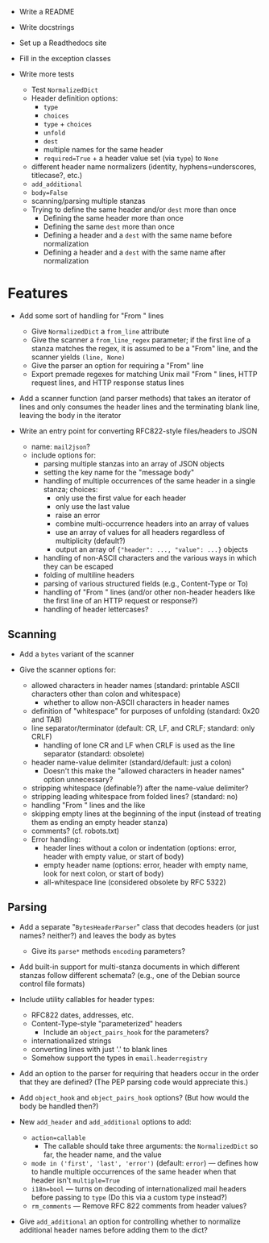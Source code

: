 - Write a README
- Write docstrings
- Set up a Readthedocs site
- Fill in the exception classes

- Write more tests
    - Test `NormalizedDict`
    - Header definition options:
        - `type`
        - `choices`
        - `type` + `choices`
        - `unfold`
        - `dest`
        - multiple names for the same header
        - `required=True` + a header value set (via `type`) to `None`
    - different header name normalizers (identity, hyphens=underscores,
      titlecase?, etc.)
    - `add_additional`
    - `body=False`
    - scanning/parsing multiple stanzas
    - Trying to define the same header and/or `dest` more than once
        - Defining the same header more than once
        - Defining the same `dest` more than once
        - Defining a header and a `dest` with the same name before normalization
        - Defining a header and a `dest` with the same name after normalization


Features
========
- Add some sort of handling for "From " lines
    - Give `NormalizedDict` a `from_line` attribute
    - Give the scanner a `from_line_regex` parameter; if the first line of a
      stanza matches the regex, it is assumed to be a "From" line, and the
      scanner yields `(line, None)`
    - Give the parser an option for requiring a "From" line
    - Export premade regexes for matching Unix mail "From " lines, HTTP
      request lines, and HTTP response status lines

- Add a scanner function (and parser methods) that takes an iterator of lines
  and only consumes the header lines and the terminating blank line, leaving
  the body in the iterator

- Write an entry point for converting RFC822-style files/headers to JSON
    - name: `mail2json`?
    - include options for:
        - parsing multiple stanzas into an array of JSON objects
        - setting the key name for the "message body"
        - handling of multiple occurrences of the same header in a single
          stanza; choices:
            - only use the first value for each header
            - only use the last value
            - raise an error
            - combine multi-occurrence headers into an array of values
            - use an array of values for all headers regardless of multiplicity
              (default?)
            - output an array of `{"header": ..., "value": ...}` objects
        - handling of non-ASCII characters and the various ways in which they
          can be escaped
        - folding of multiline headers
        - parsing of various structured fields (e.g., Content-Type or To)
        - handling of "From " lines (and/or other non-header headers like the
          first line of an HTTP request or response?)
        - handling of header lettercases?

Scanning
--------
- Add a `bytes` variant of the scanner

- Give the scanner options for:
    - allowed characters in header names (standard: printable ASCII characters
      other than colon and whitespace)
        - whether to allow non-ASCII characters in header names
    - definition of "whitespace" for purposes of unfolding (standard: 0x20 and
      TAB)
    - line separator/terminator (default: CR, LF, and CRLF; standard: only
      CRLF)
        - handling of lone CR and LF when CRLF is used as the line separator
          (standard: obsolete)
    - header name-value delimiter (standard/default: just a colon)
        - Doesn't this make the "allowed characters in header names" option
          unnecessary?
    - stripping whitespace (definable?) after the name-value delimiter?
    - stripping leading whitespace from folded lines? (standard: no)
    - handling "From " lines and the like
    - skipping empty lines at the beginning of the input (instead of treating
      them as ending an empty header stanza)
    - comments? (cf. robots.txt)
    - Error handling:
        - header lines without a colon or indentation (options: error, header
          with empty value, or start of body)
        - empty header name (options: error, header with empty name, look for
          next colon, or start of body)
        - all-whitespace line (considered obsolete by RFC 5322)

Parsing
-------
- Add a separate "`BytesHeaderParser`" class that decodes headers (or just
  names? neither?) and leaves the body as bytes
    - Give its `parse*` methods `encoding` parameters?

- Add built-in support for multi-stanza documents in which different stanzas
  follow different schemata? (e.g., one of the Debian source control file
  formats)

- Include utility callables for header types:
    - RFC822 dates, addresses, etc.
    - Content-Type-style "parameterized" headers
        - Include an `object_pairs_hook` for the parameters?
    - internationalized strings
    - converting lines with just '.' to blank lines
    - Somehow support the types in `email.headerregistry`

- Add an option to the parser for requiring that headers occur in the order
  that they are defined?  (The PEP parsing code would appreciate this.)

- Add `object_hook` and `object_pairs_hook` options? (But how would the body be
  handled then?)

- New `add_header` and `add_additional` options to add:
    - `action=callable`
        - The callable should take three arguments: the `NormalizedDict` so
          far, the header name, and the value
    - `mode in ('first', 'last', 'error')` (default: `error`) — defines how to
      handle multiple occurrences of the same header when that header isn't
      `multiple=True`
    - `i18n=bool` — turns on decoding of internationalized mail headers before
      passing to `type` (Do this via a custom type instead?)
    - `rm_comments` — Remove RFC 822 comments from header values?

- Give `add_additional` an option for controlling whether to normalize
  additional header names before adding them to the dict?
